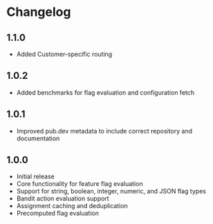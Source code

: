 # Changelog

## 1.1.0

- Added Customer-specific routing

## 1.0.2

- Added benchmarks for flag evaluation and configuration fetch

## 1.0.1

- Improved pub.dev metadata to include correct repository and documentation

## 1.0.0

- Initial release
- Core functionality for feature flag evaluation
- Support for string, boolean, integer, numeric, and JSON flag types
- Bandit action evaluation support
- Assignment caching and deduplication
- Precomputed flag evaluation
